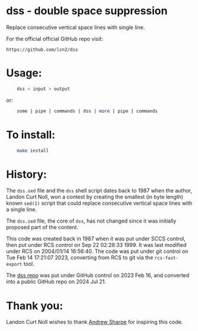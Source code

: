 # dss - double space suppression

Replace consecutive vertical space lines with single line.

For the official official GitHub repo visit:

    https://github.com/lcn2/dss


# Usage:

```sh
    dss < input > output
```

or:

```sh
    some | pipe | commands | dss | more | pipe | commands
```


# To install:

```sh
    make install
```


# History:

The `dss.sed` file and the `dss` shell script dates back
to 1987 when the author, Landon Curt Noll, won a contest
by creating the smallest (in byte length) known `sed(1)`
script that could replace consecutive vertical space
lines with a single line.

The `dss.sed` file, the core of `dss`, has not changed since it
was initially proposed part of the content.

This code was created back in 1987 when it was put under
SCCS control, then put under RCS control on Sep 22 02:28:33
1999.  It was last modified under RCS on 2004/01/14 16:56:40.
The code was put under git control on Tue Feb 14 17:21:07 2023,
converting from RCS to git via the `rcs-fast-export` tool.

The [dss repo](https://github.com/lcn2/dss) was put under
GitHub control on 2023 Feb 16, and converted into a public
GitHub repo on 2024 Jul 21.


# Thank you:

Landon Curt Noll wishes to thank
[Andrew Sharpe](https://www.linkedin.com/in/andrew-sharpe-a2817a1/)
for inspiring this code.
